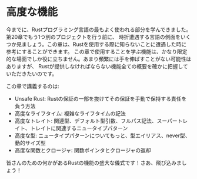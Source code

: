 <!-- # Advanced Features -->

# 高度な機能

<!-- By now, you’ve learned the most commonly used parts of the Rust programming -->
<!-- language. Before we do one more project in Chapter 20, we’ll look at a few -->
<!-- aspects of the language you might run into every once in a while. You can use -->
<!-- this chapter as a reference for when you encounter any unknowns when using -->
<!-- Rust. The features you’ll learn to use in this chapter are useful in very -->
<!-- specific situations. Although you might not reach for them often, we want to -->
<!-- make sure you have a grasp of all the features Rust has to offer. -->

今までに、Rustプログラミング言語の最もよく使われる部分を学んできました。第20章でもう1つ別のプロジェクトを行う前に、
時折遭遇する言語の側面をいくつか見ましょう。この章は、Rustを使用する際に知らないことに遭遇した時に参考にすることができます。
この章で使用することを学ぶ機能は、かなり限定的な場面でしか役に立ちません。あまり頻繁には手を伸ばすことがない可能性はありますが、
Rustが提供しなければならない機能全ての概要を確かに把握していただきたいのです。

<!-- In this chapter, we’ll cover: -->

この章で講義するのは:

<!-- * Unsafe Rust: how to opt out of some of Rust’s guarantees and take -->
<!--   responsibility for manually upholding those guarantees -->
<!-- * Advanced lifetimes: syntax for complex lifetime situations -->
<!-- * Advanced traits: associated types, default type parameters, fully qualified -->
<!--   syntax, supertraits, and the newtype pattern in relation to traits -->
<!-- * Advanced types: more about the newtype pattern, type aliases, the never type, -->
<!--   and dynamically sized types -->
<!-- * Advanced functions and closures: function pointers and returning closures -->

* Unsafe Rust: Rustの保証の一部を抜けてその保証を手動で保持する責任を負う方法
* 高度なライフタイム: 複雑なライフタイムの記法
* 高度なトレイト: 関連型、デフォルト型引数、フルパス記法、スーパートレイト、トレイトに関連するニュータイプパターン
* 高度な型: ニュータイプパターンについてもっと、型エイリアス、never型、動的サイズ型
* 高度な関数とクロージャ: 関数ポインタとクロージャの返却

<!-- It’s a panoply of Rust features with something for everyone! Let’s dive in! -->

皆さんのための何かがあるRustの機能の盛大な儀式です！さあ、飛び込みましょう！
